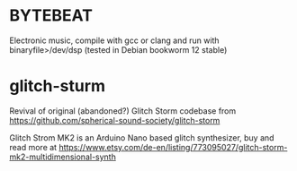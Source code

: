 # BYTEBEAT

Electronic music, compile with gcc or clang and run with binaryfile>/dev/dsp (tested in Debian bookworm 12 stable)

# glitch-sturm

Revival of original (abandoned?) Glitch Storm codebase from https://github.com/spherical-sound-society/glitch-storm

Glitch Strom MK2 is an Arduino Nano based glitch synthesizer, buy and read more at
https://www.etsy.com/de-en/listing/773095027/glitch-storm-mk2-multidimensional-synth
